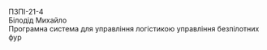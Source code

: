 ПЗПІ-21-4   
Білодід Михайло   
Програмна система для управління логістикою управління безпілотних фур   
